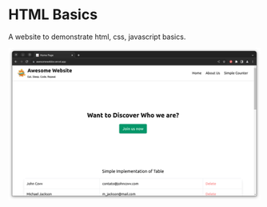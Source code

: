 # HTML Basics

A website to demonstrate html, css, javascript basics.

<a href="https://awesomewebite.vercel.app/" target="_blank">
<img src="https://raw.githubusercontent.com/Arvind-4/html-basics/main/.github/static/homepage.png" alt="Home Page" />
</a>
